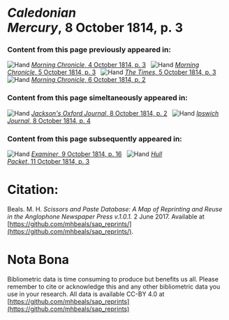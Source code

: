 # *Caledonian Mercury*, 8 October 1814, p. 3  
  
### Content from this page previously appeared in:  
![Hand](http://scissorsandpaste.net/wp-content/uploads/2017/06/smallhandpointer.png) [*Morning Chronicle*, 4 October 1814, p. 3](https://mhbeals.github.io/sap_html/Morning-Chronicle/Morning-Chronicle-4-October-1814-p-3)  
![Hand](http://scissorsandpaste.net/wp-content/uploads/2017/06/smallhandpointer.png) [*Morning Chronicle*, 5 October 1814, p. 3](https://mhbeals.github.io/sap_html/Morning-Chronicle/Morning-Chronicle-5-October-1814-p-3)  
![Hand](http://scissorsandpaste.net/wp-content/uploads/2017/06/smallhandpointer.png) [*The Times*, 5 October 1814, p. 3](https://mhbeals.github.io/sap_html/The-Times/The-Times-5-October-1814-p-3)  
![Hand](http://scissorsandpaste.net/wp-content/uploads/2017/06/smallhandpointer.png) [*Morning Chronicle*, 6 October 1814, p. 2](https://mhbeals.github.io/sap_html/Morning-Chronicle/Morning-Chronicle-6-October-1814-p-2)  
  
### Content from this page simeltaneously appeared in:  
![Hand](http://scissorsandpaste.net/wp-content/uploads/2017/06/smallhandpointer.png) [*Jackson's Oxford Journal*, 8 October 1814, p. 2](https://mhbeals.github.io/sap_html/Jackson's-Oxford-Journal/Jackson's-Oxford-Journal-8-October-1814-p-2)  
![Hand](http://scissorsandpaste.net/wp-content/uploads/2017/06/smallhandpointer.png) [*Ipswich Journal*, 8 October 1814, p. 4](https://mhbeals.github.io/sap_html/Ipswich-Journal/Ipswich-Journal-8-October-1814-p-4)  
  
### Content from this page subsequently appeared in:  
![Hand](http://scissorsandpaste.net/wp-content/uploads/2017/06/smallhandpointer.png) [*Examiner*, 9 October 1814, p. 16](https://mhbeals.github.io/sap_html/Examiner/Examiner-9-October-1814-p-16)  
![Hand](http://scissorsandpaste.net/wp-content/uploads/2017/06/smallhandpointer.png) [*Hull Packet*, 11 October 1814, p. 3](https://mhbeals.github.io/sap_html/Hull-Packet/Hull-Packet-11-October-1814-p-3)  


# Citation: 

Beals. M. H. *Scissors and Paste Database: A Map of Reprinting and Reuse in the Anglophone Newspaper Press v.1.0.1.* 2 June 2017. Available at [https://github.com/mhbeals/sap_reprints/](https://github.com/mhbeals/sap_reprints/). 

# Nota Bona

Bibliometric data is time consuming to produce but benefits us all. Please remember to cite or acknowledge this and any other bibliometric data you use in your research. All data is available CC-BY 4.0 at [https://github.com/mhbeals/sap_reprints](https://github.com/mhbeals/sap_reprints)